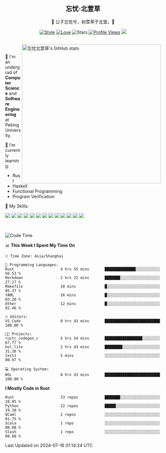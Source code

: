 <div align="center">

## 忘忧·北萱草
  
🌟 公子忘忧兮，树萱草于北堂。🌟 

[![Style](https://img.shields.io/badge/Style-%E5%BF%98%E5%BF%A7%E5%8C%97%E8%90%B1%E8%8D%89-8e48ff)](https://github.com/Wybxc)
[![Love](https://img.shields.io/badge/Love-100%25!-ff69b4)](https://monthly.wybxc.cc)
![Stars](https://img.shields.io/github/stars/Wybxc?affiliations=OWNER%2CCOLLABORATOR&label=Stars)
[![Profile Views](https://komarev.com/ghpvc/?username=Wybxc&color=green)](https://github.com/Wybxc)
![](https://hit.yhype.me/github/profile?user_id=25005856)

</div>

<br/>

<a href="https://github.com/Wybxc/Wybxc">
<img align="right" width="450px" src="https://github.com/Wybxc/metrics/raw/main/merged-stats.svg" alt="忘忧北萱草's GitHub stats" />
</a>

<br />

🏫 I'm an undergrad of **Computer Science** and **Software Engineering** at Peking University.

🌱 I’m currently learning: 
  - Rust
  - Haskell
  - Functional Programming
  - Program Verification

🌟 My Skills:

![](https://img.shields.io/badge/-Python-3e74a2?style=flat-square&logo=Python&logoColor=fff)
![](https://img.shields.io/badge/-TypeScript-3178C6?style=flat-square&logo=TypeScript&logoColor=fff)
![](https://img.shields.io/badge/-Rust-9a7b63?style=flat-square&logo=Rust&logoColor=fff)
![](https://img.shields.io/badge/-C++-ae3a62?style=flat-square&logo=cplusplus&logoColor=fff)
![](https://img.shields.io/badge/-OCaml-ac5e0a?style=flat-square&logo=OCaml&logoColor=fff)
![](https://img.shields.io/badge/-React-2d98ce?style=flat-square&logo=React&logoColor=fff)
![](https://img.shields.io/badge/-FastAPI-009688?style=flat-square&logo=FastAPI&logoColor=fff)
![](https://img.shields.io/badge/-NumPy-5974c9?style=flat-square&logo=NumPy&logoColor=fff)
![](https://img.shields.io/badge/-PyTorch-d6543c?style=flat-square&logo=PyTorch&logoColor=fff)
![](https://img.shields.io/badge/-Nix-2496ED?style=flat-square&logo=NixOS&logoColor=fff)
![](https://img.shields.io/badge/-Neo4j-1c4063?style=flat-square&logo=Neo4j&logoColor=fff)
![](https://img.shields.io/badge/-Ren'Py-bb6365?style=flat-square&logo=RenPy&logoColor=fff)
![](https://img.shields.io/badge/-After%20Effects-090159?style=flat-square&logo=adobeaftereffects&logoColor=fff)

<br />

<!--START_SECTION:waka-->
![Code Time](http://img.shields.io/badge/Code%20Time-1%2C940%20hrs%2010%20mins-blue)

📊 **This Week I Spent My Time On** 

```text
🕑︎ Time Zone: Asia/Shanghai

💬 Programming Languages: 
Rust                     4 hrs 55 mins       ██████████████░░░░░░░░░░░   56.53 % 
Markdown                 2 hrs 22 mins       ███████░░░░░░░░░░░░░░░░░░   27.17 % 
Makefile                 28 mins             █░░░░░░░░░░░░░░░░░░░░░░░░   05.37 % 
YAML                     16 mins             █░░░░░░░░░░░░░░░░░░░░░░░░   03.20 % 
Other                    12 mins             █░░░░░░░░░░░░░░░░░░░░░░░░   02.46 % 

🔥 Editors: 
VS Code                  8 hrs 43 mins       █████████████████████████   100.00 % 

🐱‍💻 Projects: 
rustc_codegen_c          5 hrs 54 mins       █████████████████░░░░░░░░   67.77 % 
hol-lite                 2 hrs 43 mins       ████████░░░░░░░░░░░░░░░░░   31.26 % 
test1                    5 mins              ░░░░░░░░░░░░░░░░░░░░░░░░░   00.97 % 

💻 Operating System: 
WSL                      8 hrs 43 mins       █████████████████████████   100.00 % 
```

**I Mostly Code in Rust** 

```text
Rust                     33 repos            ███████░░░░░░░░░░░░░░░░░░   28.95 % 
Python                   22 repos            █████░░░░░░░░░░░░░░░░░░░░   19.30 % 
OCaml                    2 repos             ░░░░░░░░░░░░░░░░░░░░░░░░░   01.75 % 
Scala                    1 repo              ░░░░░░░░░░░░░░░░░░░░░░░░░   00.88 % 
Slash                    1 repo              ░░░░░░░░░░░░░░░░░░░░░░░░░   00.88 % 
```




 Last Updated on 2024-07-16 01:14:24 UTC
<!--END_SECTION:waka-->
